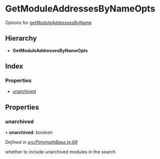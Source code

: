 # GetModuleAddressesByNameOpts

Options for [getModuleAddressesByName]()

## Hierarchy

* **GetModuleAddressesByNameOpts**

## Index

### Properties

* [unarchived]()

## Properties

### unarchived

• **unarchived**: _boolean_

_Defined in_ [_src/PolymathBase.ts:69_](https://github.com/PolymathNetwork/polymath-sdk/blob/550676f/src/PolymathBase.ts#L69)

whether to include unarchived modules in the search

